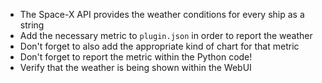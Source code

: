 * The Space-X API provides the weather conditions for every ship as a string
* Add the necessary metric to ```plugin.json``` in order to report the weather
* Don't forget to also add the appropriate kind of chart for that metric
* Don't forget to report the metric within the Python code!
* Verify that the weather is being shown within the WebUI